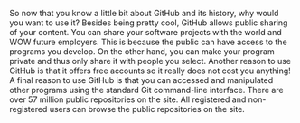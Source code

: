 So now that you know a little bit about GitHub and its history, why would you want to use it?  Besides 
being pretty cool, GitHub allows public sharing of your content.  You can share your software projects 
with the world and WOW future employers.  This is because the public can have access to the programs 
you develop.  On the other hand, you can make your program private and thus only share it with people 
you select.
Another reason to use GitHub is that it offers free accounts so it really does not cost you anything! 
A final reason to use GitHub is that you can accessed and manipulated other programs using the 
standard Git command-line interface.  There are over 57 million public repositories on the site.  All 
registered and non-registered users can browse the public repositories on the site. 
